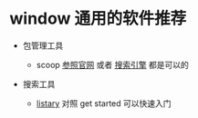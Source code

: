 # window 通用的软件推荐

* 包管理工具

  * scoop [参照官网]( https://scoop.sh/ ) 或者 [搜索引擎]( https://cn.bing.com/search?q=scoop ) 都是可以的
* 搜索工具
  * [listary]( https://www.listary.com/ ) 对照 get started 可以快速入门
